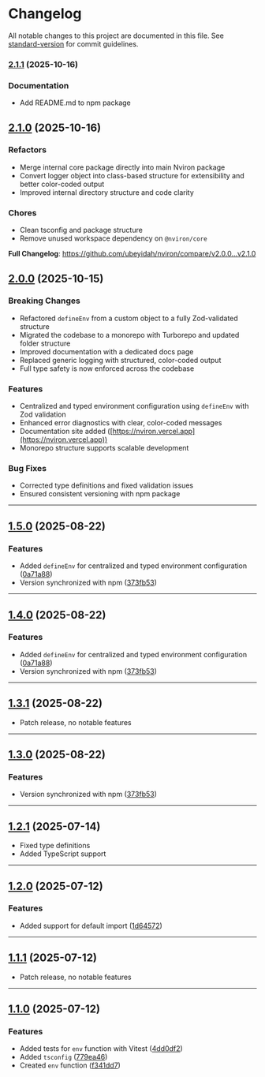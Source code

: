 # Changelog

All notable changes to this project are documented in this file. See [standard-version](https://github.com/conventional-changelog/standard-version) for commit guidelines.

### [2.1.1](https://github.com/ubeyidah/nviron/compare/v2.1.0...v2.1.1) (2025-10-16)

### Documentation

- Add README.md to npm package

## [2.1.0](https://github.com/ubeyidah/nviron/compare/v2.0.0...v2.1.0) (2025-10-16)

### Refactors

- Merge internal core package directly into main Nviron package
- Convert logger object into class-based structure for extensibility and better color-coded output
- Improved internal directory structure and code clarity

### Chores

- Clean tsconfig and package structure
- Remove unused workspace dependency on `@nviron/core`

**Full Changelog**: https://github.com/ubeyidah/nviron/compare/v2.0.0...v2.1.0

## [2.0.0](https://github.com/ubeyidah/nviron/compare/v1.5.0...v2.0.0) (2025-10-15)

### Breaking Changes

- Refactored `defineEnv` from a custom object to a fully Zod-validated structure
- Migrated the codebase to a monorepo with Turborepo and updated folder structure
- Improved documentation with a dedicated docs page
- Replaced generic logging with structured, color-coded output
- Full type safety is now enforced across the codebase

### Features

- Centralized and typed environment configuration using `defineEnv` with Zod validation
- Enhanced error diagnostics with clear, color-coded messages
- Documentation site added ([https://nviron.vercel.app](https://nviron.vercel.app))
- Monorepo structure supports scalable development

### Bug Fixes

- Corrected type definitions and fixed validation issues
- Ensured consistent versioning with npm package

---

## [1.5.0](https://github.com/ubeyidah/nviron/compare/v1.4.0...v1.5.0) (2025-08-22)

### Features

- Added `defineEnv` for centralized and typed environment configuration ([0a71a88](https://github.com/ubeyidah/nviron/commit/0a71a881ba75f71765d1450432cb987856470f8e))
- Version synchronized with npm ([373fb53](https://github.com/ubeyidah/nviron/commit/373fb530a408407248735b646f96ff9170553b3c))

---

## [1.4.0](https://github.com/ubeyidah/nviron/compare/v1.3.0...v1.4.0) (2025-08-22)

### Features

- Added `defineEnv` for centralized and typed environment configuration ([0a71a88](https://github.com/ubeyidah/nviron/commit/0a71a881ba75f71765d1450432cb987856470f8e))
- Version synchronized with npm ([373fb53](https://github.com/ubeyidah/nviron/commit/373fb530a408407248735b646f96ff9170553b3c))

---

## [1.3.1](https://github.com/ubeyidah/envguard/compare/v1.3.0...v1.3.1) (2025-08-22)

- Patch release, no notable features

---

## [1.3.0](https://github.com/ubeyidah/envguard/compare/v1.2.2...v1.3.0) (2025-08-22)

### Features

- Version synchronized with npm ([373fb53](https://github.com/ubeyidah/envguard/commit/373fb530a408407248735b646f96ff9170553b3c))

---

## [1.2.1](https://github.com/ubeyidah/envguard/compare/v1.2.0...v1.2.1) (2025-07-14)

- Fixed type definitions
- Added TypeScript support

---

## [1.2.0](https://github.com/ubeyidah/envguard/compare/v1.1.1...v1.2.0) (2025-07-12)

### Features

- Added support for default import ([1d64572](https://github.com/ubeyidah/envguard/commit/1d64572bdd5f76febd242c28184c7eaa2356103b))

---

## [1.1.1](https://github.com/ubeyidah/envguard/compare/v1.1.0...v1.1.1) (2025-07-12)

- Patch release, no notable features

---

## [1.1.0](https://github.com/ubeyidah/envguard/compare/v1.0.0...v1.1.0) (2025-07-12)

### Features

- Added tests for `env` function with Vitest ([4dd0df2](https://github.com/ubeyidah/envguard/commit/4dd0df2))
- Added `tsconfig` ([779ea46](https://github.com/ubeyidah/envguard/commit/779ea46))
- Created `env` function ([f341dd7](https://github.com/ubeyidah/envguard/commit/f341dd7))
